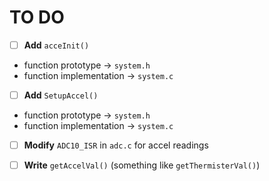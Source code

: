 <h1>TO DO</h1>

 - [ ] <b>Add</b> `acceInit()`
 -   function prototype -> `system.h`
 -   function implementation -> `system.c`
 - [ ] <b>Add</b> `SetupAccel()`
 -   function prototype -> `system.h`
 -   function implementation -> `system.c`
 - [ ] <b>Modify</b> `ADC10_ISR` in `adc.c` for accel readings
 - [ ] <b>Write</b> `getAccelVal()` (something like `getThermisterVal()`)
 
